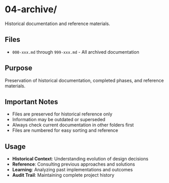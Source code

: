# 04-archive/

Historical documentation and reference materials.

## Files
- `000-xxx.md` through `999-xxx.md` - All archived documentation

## Purpose
Preservation of historical documentation, completed phases, and reference materials.

## Important Notes
- Files are preserved for historical reference only
- Information may be outdated or superseded
- Always check current documentation in other folders first
- Files are numbered for easy sorting and reference

## Usage
- **Historical Context**: Understanding evolution of design decisions
- **Reference**: Consulting previous approaches and solutions
- **Learning**: Analyzing past implementations and outcomes
- **Audit Trail**: Maintaining complete project history
